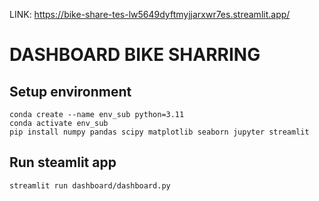 LINK: https://bike-share-tes-lw5649dyftmyjjarxwr7es.streamlit.app/

# DASHBOARD BIKE SHARRING

## Setup environment
```
conda create --name env_sub python=3.11
conda activate env_sub
pip install numpy pandas scipy matplotlib seaborn jupyter streamlit
```

## Run steamlit app
```
streamlit run dashboard/dashboard.py
```
